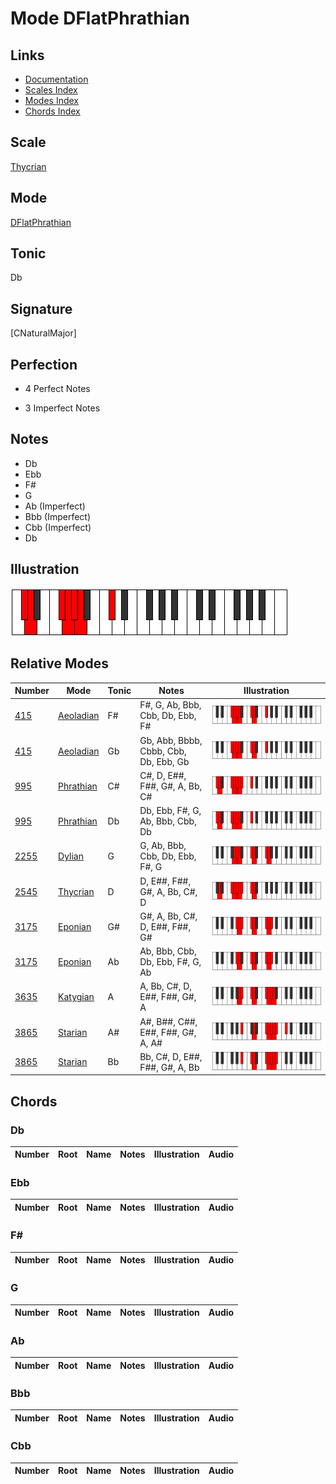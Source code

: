 # Mode DFlatPhrathian

## Links

- [Documentation](index.md)
- [Scales Index](Scales.md)
- [Modes Index](Modes.md)
- [Chords Index](Chords.md)

## Scale

[Thycrian](ScaleThycrian.md)

## Mode

[DFlatPhrathian](ModeDFlatPhrathian.md)

## Tonic

Db

## Signature

[CNaturalMajor]

## Perfection

 - 4 Perfect Notes

 - 3 Imperfect Notes

## Notes

- Db
- Ebb
- F#
- G
- Ab (Imperfect)
- Bbb (Imperfect)
- Cbb (Imperfect)
- Db

## Illustration

![DFlatPhrathian](ModeDFlatPhrathian.png)

## Relative Modes

| Number | Mode | Tonic | Notes | Illustration |
|--------|------|-------|-------|--------------|
| [415](https://ianring.com/musictheory/scales/415) | [Aeoladian](ModeAeoladian.md) | F# | F#, G, Ab, Bbb, Cbb, Db, Ebb, F# | ![FSharpAeoladian](ModeFSharpAeoladian.png) |
| [415](https://ianring.com/musictheory/scales/415) | [Aeoladian](ModeAeoladian.md) | Gb | Gb, Abb, Bbbb, Cbbb, Cbb, Db, Ebb, Gb | ![GFlatAeoladian](ModeGFlatAeoladian.png) |
| [995](https://ianring.com/musictheory/scales/995) | [Phrathian](ModePhrathian.md) | C# | C#, D, E##, F##, G#, A, Bb, C# | ![CSharpPhrathian](ModeCSharpPhrathian.png) |
| [995](https://ianring.com/musictheory/scales/995) | [Phrathian](ModePhrathian.md) | Db | Db, Ebb, F#, G, Ab, Bbb, Cbb, Db | ![DFlatPhrathian](ModeDFlatPhrathian.png) |
| [2255](https://ianring.com/musictheory/scales/2255) | [Dylian](ModeDylian.md) | G | G, Ab, Bbb, Cbb, Db, Ebb, F#, G | ![GNaturalDylian](ModeGNaturalDylian.png) |
| [2545](https://ianring.com/musictheory/scales/2545) | [Thycrian](ModeThycrian.md) | D | D, E##, F##, G#, A, Bb, C#, D | ![DNaturalThycrian](ModeDNaturalThycrian.png) |
| [3175](https://ianring.com/musictheory/scales/3175) | [Eponian](ModeEponian.md) | G# | G#, A, Bb, C#, D, E##, F##, G# | ![GSharpEponian](ModeGSharpEponian.png) |
| [3175](https://ianring.com/musictheory/scales/3175) | [Eponian](ModeEponian.md) | Ab | Ab, Bbb, Cbb, Db, Ebb, F#, G, Ab | ![AFlatEponian](ModeAFlatEponian.png) |
| [3635](https://ianring.com/musictheory/scales/3635) | [Katygian](ModeKatygian.md) | A | A, Bb, C#, D, E##, F##, G#, A | ![ANaturalKatygian](ModeANaturalKatygian.png) |
| [3865](https://ianring.com/musictheory/scales/3865) | [Starian](ModeStarian.md) | A# | A#, B##, C##, E##, F##, G#, A, A# | ![ASharpStarian](ModeASharpStarian.png) |
| [3865](https://ianring.com/musictheory/scales/3865) | [Starian](ModeStarian.md) | Bb | Bb, C#, D, E##, F##, G#, A, Bb | ![BFlatStarian](ModeBFlatStarian.png) |

## Chords

### Db

| Number | Root | Name | Notes | Illustration | Audio |
|--------|------|------|-------|--------------|-------|

### Ebb

| Number | Root | Name | Notes | Illustration | Audio |
|--------|------|------|-------|--------------|-------|

### F#

| Number | Root | Name | Notes | Illustration | Audio |
|--------|------|------|-------|--------------|-------|

### G

| Number | Root | Name | Notes | Illustration | Audio |
|--------|------|------|-------|--------------|-------|

### Ab

| Number | Root | Name | Notes | Illustration | Audio |
|--------|------|------|-------|--------------|-------|

### Bbb

| Number | Root | Name | Notes | Illustration | Audio |
|--------|------|------|-------|--------------|-------|

### Cbb

| Number | Root | Name | Notes | Illustration | Audio |
|--------|------|------|-------|--------------|-------|

